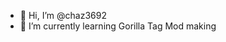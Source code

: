 - 👋 Hi, I’m @chaz3692
- 🌱 I’m currently learning Gorilla Tag Mod making

<!---
chaz3692/chaz3692 is a ✨ special ✨ repository because its `README.md` (this file) appears on your GitHub profile.
You can click the Preview link to take a look at your changes.
--->
